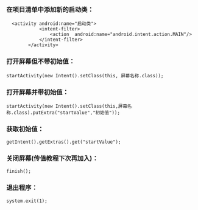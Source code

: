 ### 在项目清单中添加新的启动类：
```
  <activity android:name="启动类">
            <intent-filter>
                <action  android:name="android.intent.action.MAIN"/>
            </intent-filter>
        </activity>
```
### 打开屏幕但不带初始值：
```
startActivity(new Intent().setClass(this, 屏幕名称.class));
```
### 打开屏幕并带初始值：
```
startActivity(new Intent().setClass(this,屏幕名称.class).putExtra("startValue","初始值"));
```
### 获取初始值：
```
getIntent().getExtras().get("startValue");
```
### 关闭屏幕(传值教程下次再加入)：
```
finish();
```
### 退出程序：
```
system.exit(1);
```





